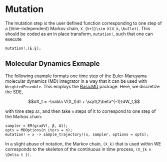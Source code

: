# Mutation

The mutation step is the user defined function corresponding to one step of a
(time-independent) Markov chain, ``X_{k+1}\sim K(X_k,\bullet)``.  This should be
coded as an in place transform, `mutation!`, such that one can execute
```
mutation!.(E.ξ);
```


## Molecular Dynamics Exmaple
The following example formats one time step of the Euler-Maruyama molecular
dynamics (MD) integrator in a way that it can be used with `WeightedEnsemble`.
This employs the [BasicMD](https://github.com/gideonsimpson/BasicMD.jl) package.  Here, we discretize the SDE,
```math
dX_t = -\nabla V(X_t)dt + \sqrt{2\beta^{-1}}dW_t,
```
with time step ``Δt``, and then take `n` steps of it to correspond to one step of the Markov chain:
```
sampler = EM(gradV!, β, Δt);
opts = MDOptions(n_iters = n);
mutation! = x -> sample_trajectory!(x, sampler, options = opts);
```
In a slight abuse of notation, the Markov chain, ``(X_k)`` that is used
within WE corresponds to the skeleton of the continuous in time process, ``(X_{k
n \Delta t })``.